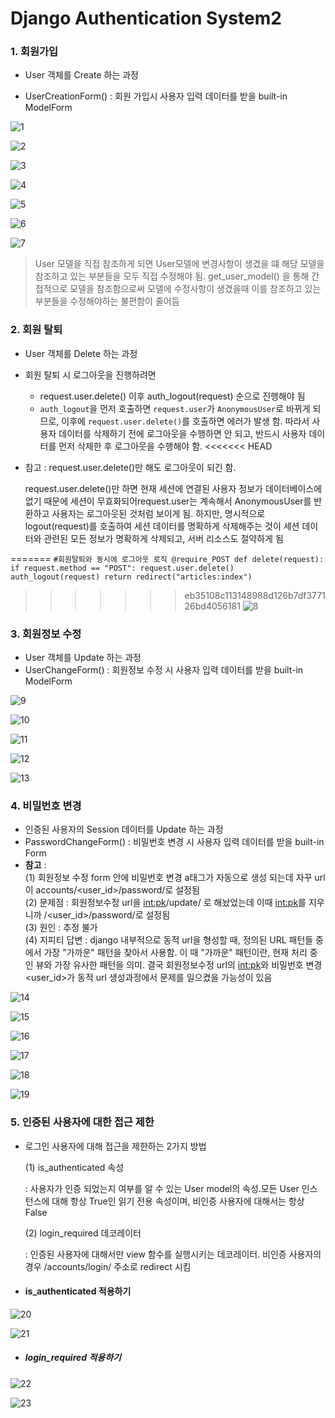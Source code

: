 # Django Authentication System2

### 1. 회원가입

- User 객체를 Create 하는 과정

- UserCreationForm() : 회원 가입시 사용자 입력 데이터를 받을 built-in ModelForm

![1](https://github.com/JeongJonggil/TIL/assets/139416006/616123ee-c20d-4b0a-87c7-e21b0a1a49cc)

![2](https://github.com/JeongJonggil/TIL/assets/139416006/d92f7913-f21b-4769-8f44-dcff8d4fb7ce)

![3](https://github.com/JeongJonggil/TIL/assets/139416006/091ef6f0-9603-4421-a2f2-d7378ee545ed)

![4](https://github.com/JeongJonggil/TIL/assets/139416006/8a0a406b-abb8-4862-8afe-5162f1ab797f)

![5](https://github.com/JeongJonggil/TIL/assets/139416006/86f3682e-b280-4626-881b-5b9734dcb0d2)

![6](https://github.com/JeongJonggil/TIL/assets/139416006/caca4f55-6757-49e0-83c3-5559a4dbb9cd)

![7](https://github.com/JeongJonggil/TIL/assets/139416006/c4f1b1cf-7222-47dd-a1ab-af9c979411f6)


> User 모델을 직접 참조하게 되면 User모델에 변경사항이 생겼을 떄 해당 모델을 참조하고 있는 부분들을 모두 직접 수정해야 됨. get_user_model() 을 통해 간접적으로 모델을 참조함으로써 모델에 수정사항이 생겼을때 이를 참조하고 있는 부분들을 수정해야하는 불편함이 줄어듬



### 2. 회원 탈퇴

- User 객체를 Delete 하는 과정

- 회원 탈퇴 시 로그아웃을 진행하려면
  - request.user.delete() 이후 auth_logout(request) 순으로 진행해야 됨
  - `auth_logout`을 먼저 호출하면 `request.user`가 `AnonymousUser`로 바뀌게 되므로, 이후에 `request.user.delete()`를 호출하면 에러가 발생 함. 따라서 사용자 데이터를 삭제하기 전에 로그아웃을 수행하면 안 되고, 반드시 사용자 데이터를 먼저 삭제한 후 로그아웃을 수행해야 함.
<<<<<<< HEAD
  
- 참고 : request.user.delete()만 해도 로그아웃이 되긴 함.
  
   request.user.delete()만 하면 현재 세션에 연결된 사용자 정보가 데이터베이스에 없기 때문에 세션이 무효화되어request.user는 계속해서 AnonymousUser를 반환하고 사용자는 로그아웃된 것처럼 보이게 됨. 하지만, 명시적으로 logout(request)를 호출하여 세션 데이터를 명확하게 삭제해주는 것이 세션 데이터와 관련된 모든 정보가 명확하게 삭제되고, 서버 리소스도 절약하게 됨


=======
    ```
    #회원탈퇴와 동시에 로그아웃 로직
    @require_POST
    def delete(request):
    if request.method == "POST":
        request.user.delete()
        auth_logout(request)
        return redirect("articles:index")
     ```
>>>>>>> eb35108c113148988d126b7df377126bd4056181
![8](https://github.com/JeongJonggil/TIL/assets/139416006/ffd8c6af-8416-47c8-90cc-0ff018b7acd0)

### 3. 회원정보 수정

- User 객체를 Update 하는 과정
- UserChangeForm() : 회원정보 수정 시 사용자 입력 데이터를 받을 built-in ModelForm

![9](https://github.com/JeongJonggil/TIL/assets/139416006/94b72cb1-ff0d-4cac-b42e-d3bd6e7167da)

![10](https://github.com/JeongJonggil/TIL/assets/139416006/c484adf0-017f-44f0-a4c8-3e18a1db3658)

![11](https://github.com/JeongJonggil/TIL/assets/139416006/d7eef44d-6df3-4753-9e7c-8199b52a3067)

![12](https://github.com/JeongJonggil/TIL/assets/139416006/dd08f7e2-abf7-4368-8565-908d21689841)

![13](https://github.com/JeongJonggil/TIL/assets/139416006/dd2f8e87-9aa5-4491-840a-6b4c9bd8cd08)



### 4. 비밀번호 변경

- 인증된 사용자의 Session 데이터를 Update 하는 과정
- PasswordChangeForm() : 비밀번호 변경 시 사용자 입력 데이터를 받을 built-in Form
- **참고** :  
  (1) 회원정보 수정 form 안에 비밀번호 변경 a태그가 자동으로 생성 되는데 자꾸 url이 accounts/<user_id>/password/로 설정됨  
  (2) 문제점 : 회원정보수정 url을 <int:pk>/update/ 로 해놨었는데 이때 <int:pk>를 지우니까 /<user_id>/password/로 설정됨  
  (3) 원인 : 추정 불가    
  (4) 지피티 답변 : django 내부적으로 동적 url을 형성할 때, 정의된 URL 패턴들 중에서 가장 "가까운" 패턴을 찾아서 사용함. 이 때 "가까운" 패턴이란, 현재 처리 중인 뷰와 가장 유사한 패턴을 의미. 결국 회원정보수정 url의 <int:pk>와 비밀번호 변경 <user_id>가 동적 url 생성과정에서 문제를 일으켰을 가능성이 있음  

![14](https://github.com/JeongJonggil/TIL/assets/139416006/9f153ee3-4530-4f44-99a4-4b4ea538f6df)

![15](https://github.com/JeongJonggil/TIL/assets/139416006/b6afad95-c3c4-4efa-a555-1594632ef2db)

![16](https://github.com/JeongJonggil/TIL/assets/139416006/c2833cc5-27d1-4f75-9174-f259cfd91216)

![17](https://github.com/JeongJonggil/TIL/assets/139416006/f73ccd2b-9e73-4d1b-bf26-fac15f06efaa)

![18](https://github.com/JeongJonggil/TIL/assets/139416006/acbe1739-d055-4822-9579-f2101313f5bb)

![19](https://github.com/JeongJonggil/TIL/assets/139416006/14918c03-22f6-449d-ae59-95935d7aafff)


### 5. 인증된 사용자에 대한 접근 제한

- 로그인 사용자에 대해 접근을 제한하는 2가지 방법

  (1) is_authenticated 속성 

  : 사용자가 인증 되었는지 여부를 알 수 있는 User model의 속성.모든 User 인스턴스에 대해 항상 True인 읽기 전용 속성이며, 비인증 사용자에 대해서는 항상 False

  (2) login_required 데코레이터

  : 인증된 사용자에 대해서만 view 함수를 실행시키는 데코레이터. 비인증 사용자의 경우 /accounts/login/ 주소로 redirect 시킴

- #### is_authenticated 적용하기

![20](https://github.com/JeongJonggil/TIL/assets/139416006/ea786213-467b-42e2-b842-156d265b796b)

![21](https://github.com/JeongJonggil/TIL/assets/139416006/79bc1809-2bc5-45d3-b2fd-3ff1ff0e240f)

- ##### login_required 적용하기

![22](https://github.com/JeongJonggil/TIL/assets/139416006/601692fd-cb8e-4eed-a855-de894085be28)

![23](https://github.com/JeongJonggil/TIL/assets/139416006/7d74edc0-e8d4-4d11-a2bc-e137d1bed67f)
